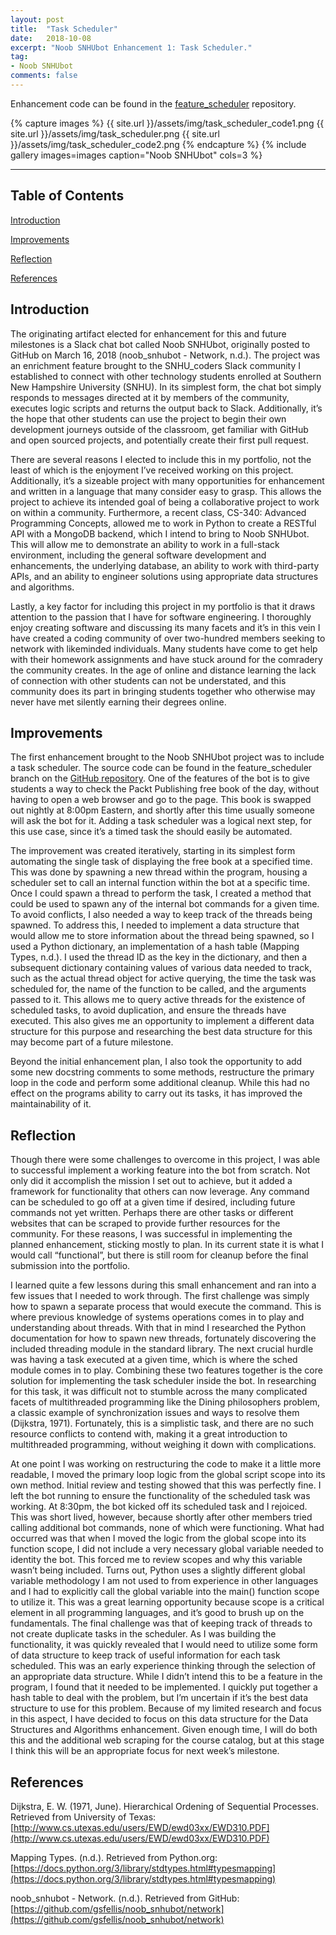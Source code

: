 ```yaml
---
layout: post
title:  "Task Scheduler"
date:   2018-10-08
excerpt: "Noob SNHUbot Enhancement 1: Task Scheduler."
tag:
- Noob SNHUbot
comments: false
---
```


Enhancement code can be found in the [feature_scheduler](https://github.com/gsfellis/noob_snhubot/tree/feature_scheduler) repository.

{% capture images %}
    {{ site.url }}/assets/img/task_scheduler_code1.png
    {{ site.url }}/assets/img/task_scheduler.png
    {{ site.url }}/assets/img/task_scheduler_code2.png
{% endcapture %}
{% include gallery images=images caption="Noob SNHUbot" cols=3 %}

---

## Table of Contents

[Introduction](#introduction)

[Improvements](#improvements)

[Reflection](#reflection)

[References](#references)

## Introduction

The originating artifact elected for enhancement for this and future milestones is a Slack chat bot called Noob SNHUbot, originally posted to GitHub on March 16, 2018 (noob_snhubot - Network, n.d.).  The project was an enrichment feature brought to the SNHU_coders Slack community I established to connect with other technology students enrolled at Southern New Hampshire University (SNHU).  In its simplest form, the chat bot simply responds to messages directed at it by members of the community, executes logic scripts and returns the output back to Slack.  Additionally, it’s the hope that other students can use the project to begin their own development journeys outside of the classroom, get familiar with GitHub and open sourced projects, and potentially create their first pull request.

There are several reasons I elected to include this in my portfolio, not the least of which is the enjoyment I’ve received working on this project.  Additionally, it’s a sizeable project with many opportunities for enhancement and written in a language that many consider easy to grasp.  This allows the project to achieve its intended goal of being a collaborative project to work on within a community.  Furthermore, a recent class, CS-340: Advanced Programming Concepts, allowed me to work in Python to create a RESTful API with a MongoDB backend, which I intend to bring to Noob SNHUbot.  This will allow me to demonstrate an ability to work in a full-stack environment, including the general software development and enhancements, the underlying database, an ability to work with third-party APIs, and an ability to engineer solutions using appropriate data structures and algorithms.

Lastly, a key factor for including this project in my portfolio is that it draws attention to the passion that I have for software engineering.  I thoroughly enjoy creating software and discussing its many facets and it’s in this vein I have created a coding community of over two-hundred members seeking to network with likeminded individuals.  Many students have come to get help with their homework assignments and have stuck around for the comradery the community creates.  In the age of online and distance learning the lack of connection with other students can not be understated, and this community does its part in bringing students together who otherwise may never have met silently earning their degrees online.

## Improvements

The first enhancement brought to the Noob SNHUbot project was to include a task scheduler.  The source code can be found in the feature_scheduler branch on the [GitHub repository](https://github.com/gsfellis/noob_snhubot/tree/feature_scheduler).  One of the features of the bot is to give students a way to check the Packt Publishing free book of the day, without having to open a web browser and go to the page.  This book is swapped out nightly at 8:00pm Eastern, and shortly after this time usually someone will ask the bot for it.  Adding a task scheduler was a logical next step, for this use case, since it’s a timed task the should easily be automated.

The improvement was created iteratively, starting in its simplest form automating the single task of displaying the free book at a specified time.  This was done by spawning a new thread within the program, housing a scheduler set to call an internal function within the bot at a specific time.  Once I could spawn a thread to perform the task, I created a method that could be used to spawn any of the internal bot commands for a given time.  To avoid conflicts, I also needed a way to keep track of the threads being spawned.  To address this, I needed to implement a data structure that would allow me to store information about the thread being spawned, so I used a Python dictionary, an implementation of a hash table (Mapping Types, n.d.).  I used the thread ID as the key in the dictionary, and then a subsequent dictionary containing values of various data needed to track, such as the actual thread object for active querying, the time the task was scheduled for, the name of the function to be called, and the arguments passed to it.  This allows me to query active threads for the existence of scheduled tasks, to avoid duplication, and ensure the threads have executed.  This also gives me an opportunity to implement a different data structure for this purpose and researching the best data structure for this may become part of a future milestone.

Beyond the initial enhancement plan, I also took the opportunity to add some new docstring comments to some methods, restructure the primary loop in the code and perform some additional cleanup.  While this had no effect on the programs ability to carry out its tasks, it has improved the maintainability of it.

## Reflection

Though there were some challenges to overcome in this project, I was able to successful implement a working feature into the bot from scratch.  Not only did it accomplish the mission I set out to achieve, but it added a framework for functionality that others can now leverage.  Any command can be scheduled to go off at a given time if desired, including future commands not yet written.  Perhaps there are other tasks or different websites that can be scraped to provide further resources for the community.  For these reasons, I was successful in implementing the planned enhancement, sticking mostly to plan.  In its current state it is what I would call “functional”, but there is still room for cleanup before the final submission into the portfolio.

I learned quite a few lessons during this small enhancement and ran into a few issues that I needed to work through.  The first challenge was simply how to spawn a separate process that would execute the command.  This is where previous knowledge of systems operations comes in to play and understanding about threads.  With that in mind I researched the Python documentation for how to spawn new threads, fortunately discovering the included threading module in the standard library.  The next crucial hurdle was having a task executed at a given time, which is where the sched module comes in to play.  Combining these two features together is the core solution for implementing the task scheduler inside the bot.  In researching for this task, it was difficult not to stumble across the many complicated facets of multithreaded programming like the Dining philosophers problem, a classic example of synchronization issues and ways to resolve them (Dijkstra, 1971).  Fortunately, this is a simplistic task, and there are no such resource conflicts to contend with, making it a great introduction to multithreaded programming, without weighing it down with complications.

At one point I was working on restructuring the code to make it a little more readable, I moved the primary loop logic from the global script scope into its own method.  Initial review and testing showed that this was perfectly fine.  I left the bot running to ensure the functionality of the scheduled task was working.  At 8:30pm, the bot kicked off its scheduled task and I rejoiced.  This was short lived, however, because shortly after other members tried calling additional bot commands, none of which were functioning.  What had occurred was that when I moved the logic from the global scope into its function scope, I did not include a very necessary global variable needed to identity the bot.  This forced me to review scopes and why this variable wasn’t being included.  Turns out, Python uses a slightly different global variable methodology I am not used to from experience in other languages and I had to explicitly call the global variable into the main() function scope to utilize it.  This was a great learning opportunity because scope is a critical element in all programming languages, and it’s good to brush up on the fundamentals.
The final challenge was that of keeping track of threads to not create duplicate tasks in the scheduler.  As I was building the functionality, it was quickly revealed that I would need to utilize some form of data structure to keep track of useful information for each task scheduled.  This was an early experience thinking through the selection of an appropriate data structure.  While I didn’t intend this to be a feature in the program, I found that it needed to be implemented.  I quickly put together a hash table to deal with the problem, but I’m uncertain if it’s the best data structure to use for this problem.  Because of my limited research and focus in this aspect, I have decided to focus on this data structure for the Data Structures and Algorithms enhancement.  Given enough time, I will do both this and the additional web scraping for the course catalog, but at this stage I think this will be an appropriate focus for next week’s milestone.
 
## References

Dijkstra, E. W. (1971, June). Hierarchical Ordening of Sequential Processes. Retrieved from University of Texas: [http://www.cs.utexas.edu/users/EWD/ewd03xx/EWD310.PDF](http://www.cs.utexas.edu/users/EWD/ewd03xx/EWD310.PDF)

Mapping Types. (n.d.). Retrieved from Python.org: [https://docs.python.org/3/library/stdtypes.html#typesmapping](https://docs.python.org/3/library/stdtypes.html#typesmapping)

noob_snhubot - Network. (n.d.). Retrieved from GitHub: [https://github.com/gsfellis/noob_snhubot/network](https://github.com/gsfellis/noob_snhubot/network)
